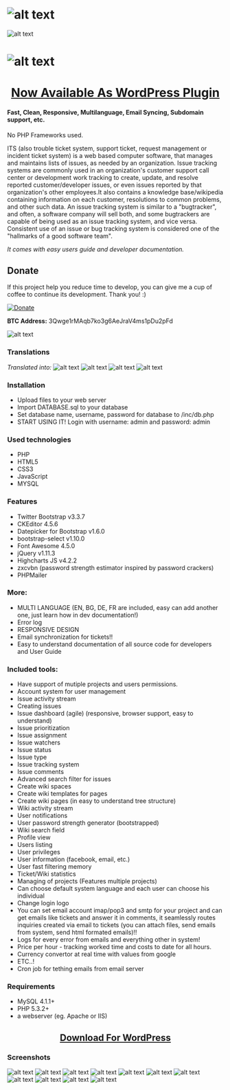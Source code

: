# ![alt text](https://raw.githubusercontent.com/issue-tracking-system/pmTicket/master/screenshots/pmTicket-logo.png "Cover")

![alt text](https://raw.githubusercontent.com/issue-tracking-system/pmTicket/master/screenshots/cover.png "Cover")

# ![alt text](https://raw.githubusercontent.com/issue-tracking-system/pmTicket/master/screenshots/its.png "Cover")

<h1 align="center">
<a href="https://codecanyon.net/item/agile-scrum-project-issue-management/36720961">Now Available As WordPress Plugin</a>
</h1>

#### Fast, Clean, Responsive, Multilanguage, Email Syncing, Subdomain support, etc.

<p>
No PHP Frameworks used.
</p>

<p>ITS (also trouble ticket system, support ticket, request management or incident ticket system) is a web based computer software, that manages and maintains lists of issues, as needed by an organization. Issue tracking systems are commonly used in an organization's customer support call center or development work tracking to create, update, and resolve reported customer/developer issues, or even issues reported by that organization's other employees.It also contains a knowledge base/wikipedia containing information on each customer, resolutions to common problems, and other such data. An issue tracking system is similar to a "bugtracker", and often, a software company will sell both, and some bugtrackers are capable of being used as an issue tracking system, and vice versa. Consistent use of an issue or bug tracking system is considered one of the "hallmarks of a good software team".
</p>

*It comes with easy users guide and developer documentation.*

## Donate
<p>If this project help you reduce time to develop, you can give me a cup of coffee to continue its development. Thank you! :)</p>

[![Donate](https://www.paypalobjects.com/en_US/i/btn/btn_donateCC_LG.gif)](https://www.paypal.com/donate/?hosted_button_id=GD32E7M9SJ8V4)

<p><b>BTC Address:</b> 3Qwge1rMAqb7ko3g6AeJraV4ms1pDu2pFd</p>

![alt text](https://raw.githubusercontent.com/kirilkirkov/Shopping-Cart-Solution-CodeIgniter/master/github/btc.png "Bitcoin address")

### Translations

*Translated into:* ![alt text](https://raw.githubusercontent.com/issue-tracking-system/pmTicket/master/screenshots/gr_flag.jpg "Cover")  ![alt text](https://raw.githubusercontent.com/issue-tracking-system/pmTicket/master/screenshots/bg_flag.jpg "Cover")  ![alt text](https://raw.githubusercontent.com/issue-tracking-system/pmTicket/master/screenshots/en_flag.jpg "Cover")
![alt text](https://raw.githubusercontent.com/issue-tracking-system/pmTicket/master/screenshots/fr_flag.jpg "Cover")

### Installation
+ Upload files to your web server
+ Import DATABASE.sql to your database
+ Set database name, username, password for database to /inc/db.php
+ START USING IT! Login with username: admin and password: admin

### Used technologies 
+ PHP
+ HTML5
+ CSS3
+ JavaScript
+ MYSQL

### Features
+ Twitter Bootstrap v3.3.7
+ CKEditor 4.5.6
+ Datepicker for Bootstrap v1.6.0
+ bootstrap-select v1.10.0
+ Font Awesome 4.5.0
+ jQuery v1.11.3
+ Highcharts JS v4.2.2
+ zxcvbn (password strength estimator inspired by password crackers)
+ PHPMailer

### More:
+ MULTI LANGUAGE (EN, BG, DE, FR are included, easy can add another one, just learn how in dev documentation!)
+ Error log
+ RESPONSIVE DESIGN
+ Email synchronization for tickets!!
+ Easy to understand documentation of all source code for developers and User Guide

### Included tools:
+ Have support of mutiple projects and users permissions.
+ Account system for user management
+ Issue activity stream
+ Creating issues
+ Issue dashboard (agile) (responsive, browser support, easy to understand)
+ Issue prioritization
+ Issue assignment
+ Issue watchers
+ Issue status
+ Issue type
+ Issue tracking system
+ Issue comments
+ Advanced search filter for issues
+ Create wiki spaces
+ Create wiki templates for pages
+ Create wiki pages (in easy to understand tree structure)
+ Wiki activity stream
+ User notifications
+ User password strength generator (bootstrapped)
+ Wiki search field
+ Profile view
+ Users listing
+ User privileges
+ User information (facebook, email, etc.)
+ User fast filtering memory
+ Ticket/Wiki statistics
+ Managing of projects (Features multiple projects)
+ Can choose default system language and each user can choose his individual
+ Change login logo
+ You can set email account imap/pop3 and smtp for your project and can get emails like tickets and answer it in comments, it seamlessly routes inquiries created via email to tickets (you can attach files, send emails from system, send html formated emails)!!
+ Logs for every error from emails and everything other in system!
+ Price per hour  - tracking worked time and costs to date for all hours.
+ Currency convertor at real time with values from google
+ ETC..!
+ Cron job for tething emails from email server

### Requirements
+ MySQL 4.1.1+
+ PHP 5.3.2+
+ a webserver (eg. Apache or IIS)


<h2 align="center">
<a href="https://codecanyon.net/item/agile-scrum-project-issue-management/36720961">Download For WordPress</a>
</h2>

### Screenshots
![alt text](https://raw.githubusercontent.com/issue-tracking-system/pmTicket/master/screenshots/create-a-page.png "Logo Title Text 1")
![alt text](https://raw.githubusercontent.com/issue-tracking-system/pmTicket/master/screenshots/create-a-ticket.png "Logo Title Text 1")
![alt text](https://raw.githubusercontent.com/issue-tracking-system/pmTicket/master/screenshots/create-project-home-screen.png "Logo Title Text 1")
![alt text](https://raw.githubusercontent.com/issue-tracking-system/pmTicket/master/screenshots/general-settings.png "Logo Title Text 1")
![alt text](https://raw.githubusercontent.com/issue-tracking-system/pmTicket/master/screenshots/page-view.png "Logo Title Text 1")
![alt text](https://raw.githubusercontent.com/issue-tracking-system/pmTicket/master/screenshots/ticket-view.png "Logo Title Text 1")
![alt text](https://raw.githubusercontent.com/issue-tracking-system/pmTicket/master/screenshots/tickets-activity.png "Logo Title Text 1")
![alt text](https://raw.githubusercontent.com/issue-tracking-system/pmTicket/master/screenshots/tickets-dashboard.png "Logo Title Text 1")
![alt text](https://raw.githubusercontent.com/issue-tracking-system/pmTicket/master/screenshots/add-user.png "Logo Title Text 1")
![alt text](https://raw.githubusercontent.com/issue-tracking-system/pmTicket/master/screenshots/currency_convertor.png "Logo Title Text 1")
![alt text](https://raw.githubusercontent.com/issue-tracking-system/pmTicket/master/screenshots/publiclink_share1.png "Logo Title Text 1")
